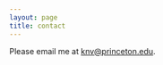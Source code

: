 ```yaml
---
layout: page
title: contact
---
```


Please email me at [knv@princeton.edu](mailto:knv@princeton.edu).
